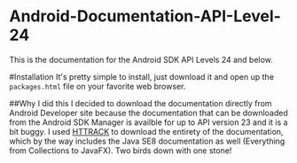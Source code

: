 # Android-Documentation-API-Level-24
This is the documentation for the Android SDK API Levels 24 and below. 

#Installation
It's pretty simple to install, just download it and open up the `packages.html` file on your favorite web browser.

##Why I did this
I decided to download the documentation directly from Android Developer site because the documentation that can be downloaded from the Android SDK Manager is availble for up to API version 23 and it is a bit buggy. I used [HTTRACK](http://www.httrack.com/) to download the entirety of the documentation, which by the way includes the Java SE8 documentation as well (Everything from Collections to JavaFX). Two birds down with one stone!
